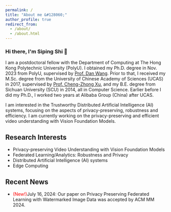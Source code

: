 ```yaml
---
permalink: /
title: "About me &#128060;"
author_profile: true
redirect_from: 
  - /about/
  - /about.html
---
```



<h3>Hi there, I'm Siping Shi &#127882;</h3>

I am a postdoctoral fellow with the Department of Computing at The Hong Kong Polytechnic University (PolyU). I obtained my Ph.D. degree in Nov. 2023 from PolyU, supervised by [Prof. Dan Wang](https://www4.comp.polyu.edu.hk/~csdwang/). Prior to that, I received my M.Sc. degree from the University of Chinese Academy of Sciences (UCAS) in 2017, supervised by [Prof. Cheng-Zhong Xu](https://www.fst.um.edu.mo/personal/czxu/), and my B.E. degree from Sichuan University (SCU) in 2014, all in Computer Science. Earlier before I did my Ph.D., I worked two years at Alibaba Group (China)  after UCAS.

I am interested in the Trustworthy Distributed Artificial Intelligence (AI) systems, focusing on the aspects of privacy-preserving, robustness and efficiency. I am currently working on the privacy-preserving and efficient video understanding with Vision Foundation Models.

<h2>Research Interests</h2>
<ul>
<li>Privacy-preserving Video Understanding with Vision Foundation Models</li>
<li>Federated Learning/Analytics: Robustness and Privacy</li>
<li>Distributed Artificial Intelligence (AI) systems</li>
<li>Edge Computing</li>
</ul>

<h2>Recent News</h2>
<ul>
<li><font color=red>(New!)</font>July 16, 2024: Our paper on Privacy Preserving Federated Learning with Watermarked Image Data was accepted by ACM MM 2024.</li>
</ul>
